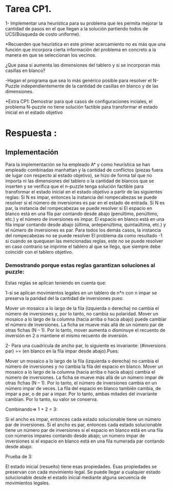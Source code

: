 # Tarea CP1.

1- Implementar una heurística para su problema que les permita mejorar la cantidad de pasos en el que llegan a la solución partiendo todos de UCS(Búsqueda de costo uniforme).

*Recuerden que heurística en este primer acercamiento no es más que una función que incorpora cierta información del problema en concreto a la manera en que se seleccionan los vecinos.

¿Que pasa si aumenta las dimensiones del tablero y si se incorporan más casillas en blanco? 

-Hagan el programa que sea lo más genérico posible para resolver el N-Puzzle independientemente de la cantidad de casillas en blanco y de las dimensiones.

*Extra CP1:
Demostrar para qué casos de configuraciones inciales, el problema N-puzzle no tiene solución factible para transformar el estado inicial en el estado objetivo
# Respuesta :
## Implementación
Para la implementación se ha empleado A* y como heurística se han empleado combinadas manhattan y la cantidad
de conflictos (piezas fuera de lugar con respecto al estado objetivo), se hizo de forma tal que no importa ni las dimensiones del tablero o la cantidad de blancos que se inserten y se verifica que el n-puzzle tenga solución factible para transformar el estado inicial en el estado objetivo a partir de las siguientes reglas:
Si N es impar, entonces la instancia del rompecabezas se puede resolver si el número de inversiones es par en el estado de entrada.
Si N es par, la instancia del rompecabezas se puede resolver si 
El espacio en blanco está en una fila par contando desde abajo (penúltimo, penúltimo, etc.) y el número de inversiones es impar.
El espacio en blanco está en una fila impar contando desde abajo (última, antepenúltima, quintaúltima, etc.) y el número de inversiones es par.
Para todos los demás casos, la instancia del rompecabezas no se puede resolver
El problema da como resultado -1 si cuando se quequean las mencionadas reglas, este no se puede resolver en caso contrario se imprime el tablero al que se llego, que siempre debe coincidir con el tablero objetivo.

### Demostrando porque estas reglas garantizan soluciones al puzzle:
Estas reglas se aplican teniendo en cuenta que:

1-si se aplican movimientos legales en un tablero de n*n con n impar se preserva la paridad del la cantidad de inversiones pues:

Mover un mosaico a lo largo de la fila (izquierda o derecha) no cambia el número de inversiones y, por lo tanto, no cambia su polaridad.
Mover un mosaico a lo largo de la columna (hacia arriba o hacia abajo) puede cambiar el número de inversiones. La ficha se mueve más allá de un número par de otras fichas (N – 1). Por lo tanto, mover aumenta o disminuye el recuento de inversión en 2 o mantiene el mismo recuento de inversión.

2- Para una cuadrícula de ancho par, lo siguiente es invariante: (#inversions par) == (en blanco en la fila impar desde abajo).Pues:

Mover un mosaico a lo largo de la fila (izquierda o derecha) no cambia el número de inversiones y no cambia la fila del espacio en blanco.
Mover un mosaico a lo largo de la columna (hacia arriba o hacia abajo) cambia el número de inversiones. La ficha se mueve más allá de un número impar de otras fichas (N – 1). Por lo tanto, el número de inversiones cambia en un número impar de veces. La fila del espacio en blanco también cambia, de impar a par, o de par a impar. Por lo tanto, ambas mitades del invariante cambian. Por lo tanto, su valor se conserva.

Combinando=> 1 + 2 = 3:  
 

Si el ancho es impar, entonces cada estado solucionable tiene un número par de inversiones.
Si el ancho es par, entonces cada estado solucionable tiene
un número par de inversiones si el espacio en blanco está en una fila con números impares contando desde abajo;
un número impar de inversiones si el espacio en blanco está en una fila numerada par contando desde abajo.


Prueba de 3: 
 

El estado inicial (resuelto) tiene esas propiedades.
Esas propiedades se preservan con cada movimiento legal.
Se puede llegar a cualquier estado solucionable desde el estado inicial mediante alguna secuencia de movimientos legales.